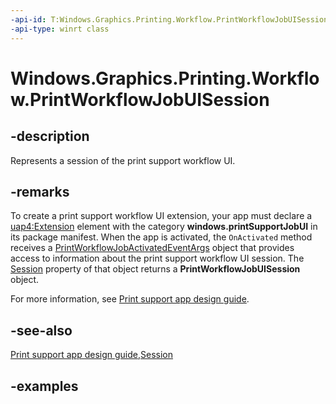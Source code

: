 ```yaml
---
-api-id: T:Windows.Graphics.Printing.Workflow.PrintWorkflowJobUISession
-api-type: winrt class
---
```


# Windows.Graphics.Printing.Workflow.PrintWorkflowJobUISession

<!--
public sealed class PrintWorkflowJobUISession
-->


## -description

Represents a session of the print support workflow UI.

## -remarks

To create a print support workflow UI extension, your app must declare a [uap4:Extension](/uwp/schemas/appxpackage/uapmanifestschema/element-uap4-extension) element with the category **windows.printSupportJobUI** in its package manifest. When the app is activated, the `OnActivated` method receives a [PrintWorkflowJobActivatedEventArgs](printworkflowjobactivatedeventargs.md) object that provides access to information about the print support workflow UI session. The [Session](printworkflowjobactivatedeventargs_session.md) property of that object returns a **PrintWorkflowJobUISession** object.

For more information, see [Print support app design guide](/windows-hardware/drivers/devapps/print-support-app-design-guide).

## -see-also

[Print support app design guide](/windows-hardware/drivers/devapps/print-support-app-design-guide),[Session](printworkflowjobactivatedeventargs_session.md)

## -examples


